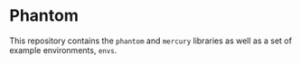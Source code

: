 # Phantom

This repository contains the `phantom` and `mercury` libraries as well as a set
of example environments, `envs`.
